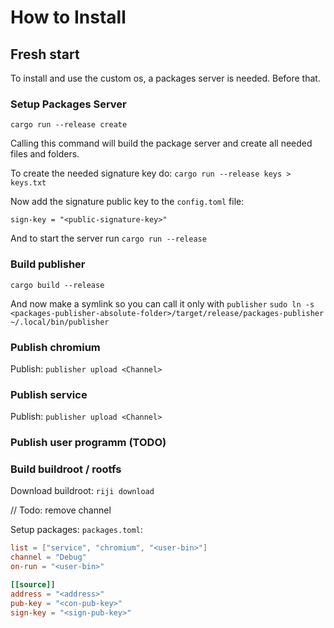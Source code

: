 
# How to Install

## Fresh start
To install and use the custom os, a packages server is needed.
Before that.

### Setup Packages Server

`cargo run --release create`

Calling this command will build the package server and create all needed files and folders.

To create the needed signature key do:
`cargo run --release keys > keys.txt`

Now add the signature public key to the `config.toml` file:
```
sign-key = "<public-signature-key>"
```

And to start the server run
`cargo run --release`

### Build publisher

`cargo build --release`

And now make a symlink so you can call it only with `publisher`
`sudo ln -s <packages-publisher-absolute-folder>/target/release/packages-publisher ~/.local/bin/publisher`

### Publish chromium

Publish: `publisher upload <Channel>`

### Publish service

Publish: `publisher upload <Channel>`

### Publish user programm (TODO)

### Build buildroot / rootfs

Download buildroot: `riji download`

// Todo: remove channel

Setup packages:
`packages.toml`:
```toml
list = ["service", "chromium", "<user-bin>"]
channel = "Debug"
on-run = "<user-bin>"

[[source]]
address = "<address>"
pub-key = "<con-pub-key>"
sign-key = "<sign-pub-key>"
```
